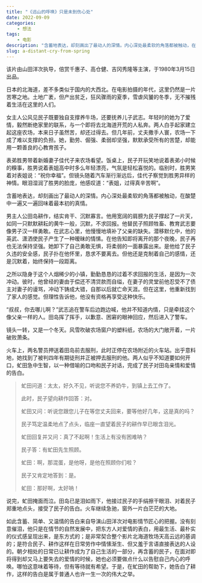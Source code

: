 ```yaml
---
title: "《远山的呼唤》只是未到伤心处"
date: 2022-09-09
categories:
    - 想法
tags:
    - 电影
description: "含蓄地表达，却刻画出了最动人的深情。内心深处最柔软的角落都被触动，在酸楚中一遍又一遍回味着最本初的真情。"
slug: a-distant-cry-from-spring
---
```


该片由山田洋次执导，倍赏千惠子、高仓健、吉冈秀隆等主演，于1980年3月15日出品。

日本的北海道，差不多类似于国内的大西北。在电影拍摄的年代，这里仍然是一片苦寒之地。土地广袤，但产出贫乏，狂风骤雨的夏季，雪虐风饕的冬季，无不摧残着生活在这里的人们。

女主人公风见民子既要独自支撑养牛场，还要抚养儿子武志。年轻时的她为了爱情，毅然断绝家里的联系，与一个即将去北海道开荒的人私奔。两人白手起家建立起这座农场，本来日子虽然苦，却还过得去。但几年前，丈夫撒手人寰，农场一下成了难以支撑的负担。她，勤劳、倔强、柔弱却坚强，默默承受所有的苦楚，却能用一颗善良的心教育孩子。

表弟胜男带着新婚妻子佳代子来农场看望。饭桌上，民子开玩笑地说着表弟小时候的糗事，胜男说着表姐高中时多么年轻漂亮，气氛是轻松喜悦的。临别时，胜男笑着对表姐说：“祝你幸福”。但镜头随着汽车渐行渐远后，佳代子察觉到胜男异样的神情。眼泪湿润了胜男的脸庞，他感叹道：“表姐，过得真辛苦啊”。

含蓄地表达，却刻画出了最动人的深情。内心深处最柔软的角落都被触动，在酸楚中一遍又一遍回味着最本初的真情。

男主人公田岛耕作，结实肯干、沉默寡言。他用宽阔的肩膀为民子撑起了一片天，如同一只默默耕耘的黄牛一般，沉默，不求回报。他替民子照顾牲畜、教育武志要像男子汉一样勇敢。在武志心里，他慢慢地填补了父亲的缺失。潜移默化中，他的英武、潇洒使民子产生了一种暧昧的情愫。在他告知即将离开的那个夜晚，民子再也无法保持坚强。她卸下了自己勇敢无惧，将柔弱的一面暴露出来。是他给了民子久违的安全感，民子扑在他怀里，恳求不要离去。但他还是克制着自己的感情，还是沉默着，始终保持一段距离。

之所以隐身于这个人烟稀少的小镇，勤勤恳恳的过着不求回报的生活，是因为一次冲动。彼时，他曾经的妻由于偿还不清贷款而自缢，在妻子的灵堂前他忍受不了债主对妻子的谩骂，冲动下铸成大错，自那以后就亡命天涯。但在这里，他重新找到了家人的感觉。但理性告诉他，他没有资格再享受这种快乐。

“叔叔，你去哪儿啊？”武志追在警车后边跑边喊，他并不知道内情，只是牵挂这个像父亲一样的人。田岛挥了挥手，以歉意、困窘的眼神回应，然后进入了警车。

镜头一转，又是一个冬天。风雪吹破农场窗户的塑料纸，农场的大门敞开着，一片破败萧条。

火车上，两名警员押送着田岛前去服刑，此时正停在农场附近的火车站。出乎意料地，她找到了被判四年有期徒刑并正被押去服刑的他。两人似乎不知道要如何开口，虻田急中生智，以一种借喻的口吻和民子对话，完成了民子对田岛亲情和爱情的告白。

> 虻田问道：太太，好久不见，听说您不养奶牛，到镇上去工作了。
> 
> 此时，民子望向耕作回答：对。
> 
> 虻田又问：听说您跟您儿子在等您丈夫回来，要等他好几年，这是真的吗？
> 
> 民子笃定温柔地点了点头，临座一直望着民子的耕作早已眼含泪光。
> 
> 虻田回复并又问：真了不起啊！生活上有没有困难呐？
> 
> 民子答：有虻田先生照顾。
> 
> 虻田：啊，那混蛋，是他呀，是他在照顾你们啦？
> 
> 民子又肯定地答到：是。
> 
> 虻田：那好啊，太好呐！

说完，虻田掩面而泣。田岛已是泪如雨下，他接过民子的手绢擦干眼泪、对着民子郑重地点头，接受了民子的告白。火车继续急驰，窗外一片白茫茫的大地。

如此含蓄、简单、又温情的告白来自导演山田洋次对电影情节匠心的把握。没有刻意催泪，他只是在情节的自然发展中，把东方人对爱情的表白，用最生活、最朴实的仪式感呈现出来，是东方式的；是非常契合整个影片北海道牧场天高云远的基调的；是符合民子、耕作这样在日常劳作中情愫渐生、但又羞于言语直接表达的人设的。朝夕相处的日常已让耕作成为了自己生活的一部分，再含蓄的民子，在面对即将得到却又马上要失去的爱情的时候，她也必须要做点什么以告慰自己内心的呼唤。哪怕这意味着等待，但有等待就有希望。于是，在虻田的帮助下，她告白了耕作，这样的告白是属于普通人也许一生一次的伟大之举。
